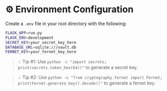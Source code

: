 # ⚙️ Environment Configuration

Create a `.env` file in your root directory with the following:

```bash
FLASK_APP=run.py
FLASK_ENV=development
SECRET_KEY=your_secret_key_here
DATABASE_URL=sqlite:///vault.db
FERNET_KEY=your_fernet_key_here
```

> 💡 Tip #1: Use `python -c "import secrets; print(secrets.token_hex(64))"` to generate a secret key.

> 💡 Tip #2: Use `python -c "from cryptography.fernet import Fernet; print(Fernet.generate_key().decode()"` to generate a fernet key.
